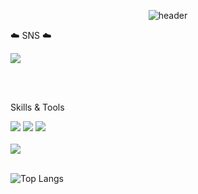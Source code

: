  <div align="center">


![header](https://capsule-render.vercel.app/api?text=⭐PYO%20MIN⭐&fontSize=50&type=transparent&color=autok&height=300&section=header&&fontAlignY=45&desc=&animation=twinkling)

</div>



 
 ☁️ SNS ☁️
 
 <a href="https://www.instagram.com/myopingu_/" target="_blank"><img src="https://img.shields.io/badge/instagram-E4405F?style=flat-square&logo=instagram&logoColor=white"/></a>

 <br/><br/>

 
Skills & Tools

<img src="https://img.shields.io/badge/HTML-8BC0D0?style=fot-the-badge&logo=HTML5&logoColor=E34F26"> <img src="https://img.shields.io/badge/CSS-8BC0D0?style=fot-the-badge&logo=CSS3&logoColor=1572B6"> <img src="https://img.shields.io/badge/Java Script-8BC0D0?style=fot-the-badge&logo=JavaScript&logoColor=F7DF1E">
<br/><br/>
<img src="https://img.shields.io/badge/java-E8E8E8?style=for-the-badge&logo=java&logoColor=white">
 <br/><br/>
 
![Top Langs](https://github-readme-stats.vercel.app/api/top-langs/?username=pyominmin&layout=compact)

 <br/><br/>




